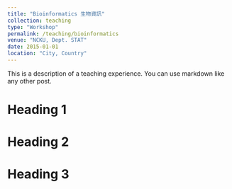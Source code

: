 ```yaml
---
title: "Bioinformatics 生物資訊"
collection: teaching
type: "Workshop"
permalink: /teaching/bioinformatics
venue: "NCKU, Dept. STAT"
date: 2015-01-01
location: "City, Country"
---
```


This is a description of a teaching experience. You can use markdown like any other post.

Heading 1
======

Heading 2
======

Heading 3
======
